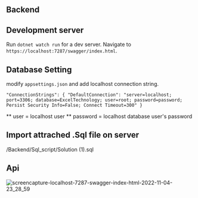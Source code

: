 ## Backend

## Development server

Run `dotnet watch run` for a dev server. Navigate to `https://localhost:7287/swagger/index.html`.

## Database Setting 
modify `appsettings.json` and add localhost connection string. 

`"ConnectionStrings": {
    "DefaultConnection": "server=localhost; port=3306; database=ExcelTechnology; user=root; password=password; Persist Security Info=False; Connect Timeout=300"
  }`
  
  ** user = localhost user 
   ** password = localhost database user's password

## Import attrached .Sql file on server
/Backend/Sql_script/Solution (1).sql


## Api

![screencapture-localhost-7287-swagger-index-html-2022-11-04-23_28_59](https://user-images.githubusercontent.com/86300358/200043945-8b14abb9-d41a-41d2-98e6-0bfa115c94c5.png)


